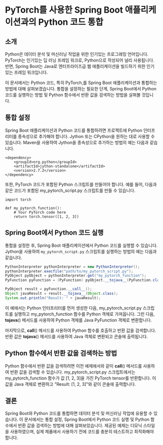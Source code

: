 # PyTorch를 사용한 Spring Boot 애플리케이션과의 Python 코드 통합

## 소개

Python은 데이터 분석 및 머신러닝 작업을 위한 인기있는 프로그래밍 언어입니다. PyTorch는 인기있는 딥 러닝 프레임 워크로, Python으로 작성되어 널리 사용됩니다. 반면, Spring Boot는 Java로 엔터프라이즈급 웹 애플리케이션을 빌드하기 위한 인기있는 프레임 워크입니다.

이 문서에서는 Python 코드, 특히 PyTorch,를 Spring Boot 애플리케이션과 통합하는 방법에 대해 살펴보겠습니다. 통합을 설정하는 필요한 단계, Spring Boot에서 Python 코드를 실행하는 방법 및 Python 함수에서 반환 값을 검색하는 방법을 살펴볼 것입니다.

## 통합 설정

Spring Boot 애플리케이션과 Python 코드를 통합하려면 프로젝트에 Python 인터프리터를 종속성으로 추가해야 합니다. Jython 또는 CPython을 원하는 대로 사용할 수 있습니다. Maven을 사용하여 Jython을 종속성으로 추가하는 방법의 예는 다음과 같습니다.

```
<dependency>
    <groupId>org.python</groupId>
    <artifactId>jython-standalone</artifactId>
    <version>2.7.2</version>
</dependency>
```

또한, PyTorch 코드가 포함된 Python 스크립트를 만들어야 합니다. 예를 들어, 다음과 같은 코드가 포함된 my_pytorch_script.py 스크립트를 만들 수 있습니다.
```
import torch

def my_pytorch_function():
    # Your PyTorch code here
    return torch.tensor([1, 2, 3])
```
## Spring Boot에서 Python 코드 실행

통합을 설정한 후, Spring Boot 애플리케이션에서 Python 코드를 실행할 수 있습니다. Jython을 사용하여 `my_pytorch_script.py` 스크립트를 실행하는 방법의 예는 다음과 같습니다.

```java
PythonInterpreter pythonInterpreter = new PythonInterpreter();
pythonInterpreter.execfile("path/to/my_pytorch_script.py");
PyObject pyObject = pythonInterpreter.get("my_pytorch_function");
PyFunction pyFunction = (PyFunction) pyObject.__tojava__(PyFunction.class);

PyObject result = pyFunction.__call__();
Object javaResult = result.__tojava__(Object.class);
System.out.println("Result: " + javaResult);
```


이 예에서는 Python 인터프리터를 먼저 생성한 다음, my_pytorch_script.py 스크립트를 실행하고 my_pytorch_function 함수를 Python 객체로 가져옵니다. 그런 다음, __tojava__() 메서드를 사용하여 Python 객체를 Java PyFunction 객체로 변환합니다.

마지막으로, __call__() 메서드를 사용하여 Python 함수를 호출하고 반환 값을 검색합니다. 반환 값은 __tojava__() 메서드를 사용하여 Java 객체로 변환되고 콘솔에 출력됩니다.


## Python 함수에서 반환 값을 검색하는 방법
Python 함수에서 반환 값을 검색하려면 이전 예제에서와 같이 __call__() 메서드를 사용하여 반환 값을 검색할 수 있습니다. my_pytorch_script.py 스크립트에서는 my_pytorch_function 함수가 값 [1, 2, 3]을 가진 PyTorch tensor를 반환합니다. 이 값을 Java 객체로 변환하고 "Result: [1, 2, 3]"와 같이 콘솔에 출력합니다.

## 결론
Spring Boot와 Python 코드를 통합하면 데이터 분석 및 머신러닝 작업에 유용할 수 있습니다. 이 문서에서는 통합 설정, Spring Boot에서 Python 코드 실행 및 Python 함수에서 반환 값을 검색하는 방법에 대해 살펴보았습니다. 제공된 예제는 디모닉 스타일을 사용하였으며, 실제 제품에서 사용하기 전에 코드를 충분히 테스트하고 최적화해야 합니다.
